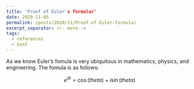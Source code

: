 ```yaml
---
title: 'Proof of Euler's formular'
date: 2020-11-05
permalink: /posts/2020/11/Proof-of-Euler-formula/
excerpt_separator: <!--more-->
tags:
  - references
  - bash
---
```

As we know Euler’s fomula is very ubiquitous in mathematics, physics, and engineering. The fomula is as follows:

$$ e^{i\theta}=\cos(theta)+i\sin(theta) $$